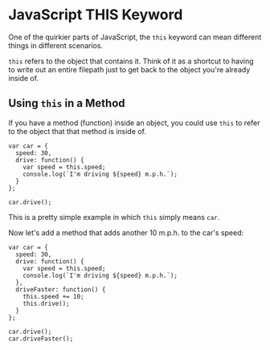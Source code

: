 # JavaScript THIS Keyword

One of the quirkier parts of JavaScript, the `this` keyword can mean different things in different scenarios.

`this` refers to the object that contains it. Think of it as a shortcut to having to write out an entire filepath just to get back to the object you're already inside of.

## Using `this` in a Method

If you have a method (function) inside an object, you could use `this` to refer to the object that that method is inside of.

```
var car = {
  speed: 30,
  drive: function() {
    var speed = this.speed;
    console.log(`I'm driving ${speed} m.p.h.`);
  }
};

car.drive();
```

This is a pretty simple example in which `this` simply means `car`.

Now let's add a method that adds another 10 m.p.h. to the car's speed:

```
var car = {
  speed: 30,
  drive: function() {
    var speed = this.speed;
    console.log(`I'm driving ${speed} m.p.h.`);
  },
  driveFaster: function() {
    this.speed += 10;
    this.drive();
  }
};

car.drive();
car.driveFaster();
```